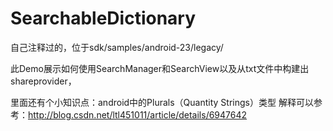 # SearchableDictionary
自己注释过的，位于sdk/samples/android-23/legacy/

此Demo展示如何使用SearchManager和SearchView以及从txt文件中构建出shareprovider，

里面还有个小知识点：android中的Plurals（Quantity Strings）类型
解释可以参考：http://blog.csdn.net/ltl451011/article/details/6947642
